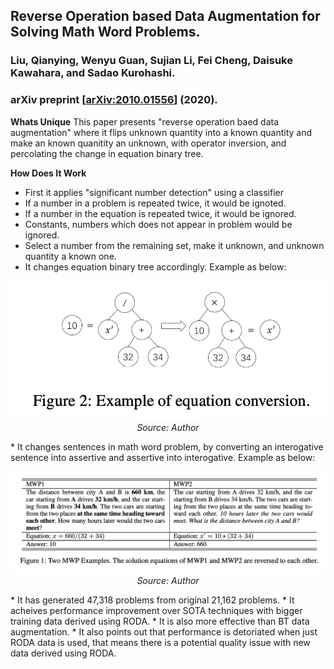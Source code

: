 ## Reverse Operation based Data Augmentation for Solving Math Word Problems.
### Liu, Qianying, Wenyu Guan, Sujian Li, Fei Cheng, Daisuke Kawahara, and Sadao Kurohashi.
### arXiv preprint [[arXiv:2010.01556](https://arxiv.org/pdf/2010.01556.pdf)] (2020).

**Whats Unique**
This paper presents "reverse operation baed data augmentation" where it flips unknown quantity into a known quantity and make an known quanitity an unknown, with operator inversion, and percolating the change in equation binary tree.

**How Does It Work**
* First it applies "significant number detection" using a classifier
* If a number in a problem is repeated twice, it would be ignoted.
* If a number in the equation is repeated twice, it would be ignored.
* Constants, numbers which does not appear in problem would be ignored.
* Select a number from the remaining set, make it unknown, and unknown quantity a known one.
* It changes equation binary tree accordingly. Example as below:
<p align="center">
<img width=600 src="images/MWP_RODA_example.png">
<em>Source: Author</em>
</p>
* It changes sentences in math word problem, by converting an interogative sentence into assertive and assertive into interogative. Example as below:
<p align="center">
<img width=600 src="images/MWP_RODA_example2.png">
<em>Source: Author</em>
</p>
* It has generated 47,318 problems from original 21,162 problems.
* It acheives performance improvement over SOTA techniques with bigger training data derived using RODA.
* It is also more effective than BT data augmentation.
* It also points out that performance is detoriated when just RODA data is used, that means there is a potential quality issue with new data derived using RODA.




